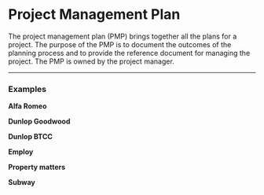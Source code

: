 # Project Management Plan 	
The project management plan (PMP) brings together all the plans for a project. The purpose of the PMP is to document the outcomes of the planning process and to provide the reference document for managing the project. The PMP is owned by the project manager. 

<hr>

### Examples

**Alfa Romeo**


**Dunlop Goodwood**


**Dunlop BTCC**


**Employ**


**Property matters**


**Subway**

